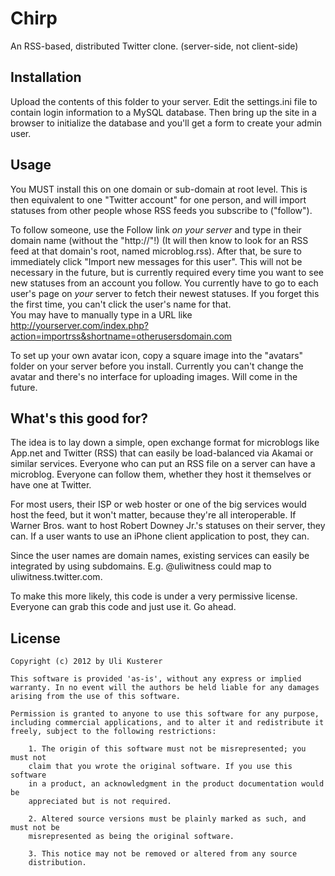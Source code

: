 Chirp
=====

An RSS-based, distributed Twitter clone. (server-side, not client-side)


Installation
------------

Upload the contents of this folder to your server. Edit the settings.ini file to contain
login information to a MySQL database.
Then bring up the site in a browser to initialize the database and you'll get a form to
create your admin user.


Usage
-----

You MUST install this on one domain or sub-domain at root level. This is then equivalent
to one "Twitter account" for one person, and will import statuses from other people whose
RSS feeds you subscribe to ("follow").

To follow someone, use the Follow link *on your server* and type in their domain name
(without the "http://"!) (It will then know to look for an RSS feed at that domain's root,
named microblog.rss). After that, be sure to immediately click "Import new messages
for this user". This will not be necessary in the future, but is currently required every
time you want to see new statuses from an account you follow.
You currently have to go to each user's page on *your* server to fetch their newest
statuses. If you forget this the first time, you can't click the user's name for that.\
You may have to manually type in a URL like
http://yourserver.com/index.php?action=importrss&shortname=otherusersdomain.com

To set up your own avatar icon, copy a square image into the "avatars" folder on your
server before you install. Currently you can't change the avatar and there's no interface
for uploading images. Will come in the future.


What's this good for?
---------------------

The idea is to lay down a simple, open exchange format for microblogs like App.net
and Twitter (RSS) that can easily be load-balanced via Akamai or similar services.
Everyone who can put an RSS file on a server can have a microblog. Everyone can
follow them, whether they host it themselves or have one at Twitter.

For most users, their ISP or web hoster or one of the big services would host
the feed, but it won't matter, because they're all interoperable. If Warner Bros.
want to host Robert Downey Jr.'s statuses on their server, they can. If a user
wants to use an iPhone client application to post, they can.

Since the user names are domain names, existing services can easily be integrated
by using subdomains. E.g. @uliwitness could map to uliwitness.twitter.com.

To make this more likely, this code is under a very permissive license. Everyone
can grab this code and just use it. Go ahead.


License
-------

	Copyright (c) 2012 by Uli Kusterer
	
	This software is provided 'as-is', without any express or implied
	warranty. In no event will the authors be held liable for any damages
	arising from the use of this software.
	
	Permission is granted to anyone to use this software for any purpose,
	including commercial applications, and to alter it and redistribute it
	freely, subject to the following restrictions:
	
		1. The origin of this software must not be misrepresented; you must not
		claim that you wrote the original software. If you use this software
		in a product, an acknowledgment in the product documentation would be
		appreciated but is not required.
		
		2. Altered source versions must be plainly marked as such, and must not be
		misrepresented as being the original software.
		
		3. This notice may not be removed or altered from any source
		distribution.
	
